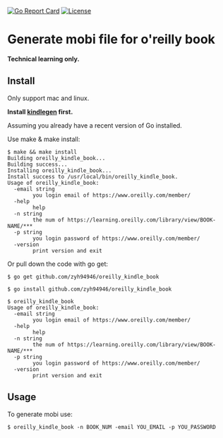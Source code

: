 [![Go Report Card](https://goreportcard.com/badge/github.com/zyh94946/oreilly_kindle_book)](https://goreportcard.com/report/github.com/zyh94946/oreilly_kindle_book) [![License](https://img.shields.io/badge/License-MIT-blue.svg)](https://github.com/zyh94946/oreilly_kindle_book/blob/master/LICENSE)

# Generate mobi file for o'reilly book

**Technical learning only.**

## Install
Only support mac and linux.

**Install [kindlegen](https://www.amazon.com/gp/feature.html?ie=UTF8&docId=1000765211.) first.**

Assuming you already have a recent version of Go installed.

Use make & make install:

```
$ make && make install
Building oreilly_kindle_book...
Building success...
Installing oreilly_kindle_book...
Install success to /usr/local/bin/oreilly_kindle_book.
Usage of oreilly_kindle_book:
  -email string
    	you login email of https://www.oreilly.com/member/
  -help
    	help
  -n string
    	the num of https://learning.oreilly.com/library/view/BOOK-NAME/***
  -p string
    	you login password of https://www.oreilly.com/member/
  -version
    	print version and exit
```

Or pull down the code with go get:

```
$ go get github.com/zyh94946/oreilly_kindle_book
```

```
$ go install github.com/zyh94946/oreilly_kindle_book
```

```
$ oreilly_kindle_book
Usage of oreilly_kindle_book:
  -email string
    	you login email of https://www.oreilly.com/member/
  -help
    	help
  -n string
    	the num of https://learning.oreilly.com/library/view/BOOK-NAME/***
  -p string
    	you login password of https://www.oreilly.com/member/
  -version
    	print version and exit
```

## Usage

To generate mobi use:

```
$ oreilly_kindle_book -n BOOK_NUM -email YOU_EMAIL -p YOU_PASSWORD
``` 